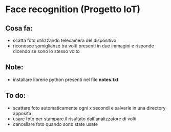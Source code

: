 # Face recognition (Progetto IoT)
## Cosa fa:
  - scatta foto utilizzando telecamera del dispositivo
  - riconosce somiglianze tra volti presenti in due immagini e risponde dicendo se sono lo stesso volto

## Note:
  - installare librerie python presenti nel file **notes.txt**

## To do:
  - scattare foto automaticamente ogni x secondi e salvarle in una directory apposita
  - usare foto per stampare il risultato dall'analizzatore di volti
  - cancellare foto quando sono state usate
